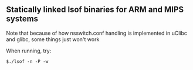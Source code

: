 ## Statically linked lsof binaries for ARM and MIPS systems

Note that because of how nsswitch.conf handling is implemented in uClibc and glibc, some things just won't work

When running, try:

```
$./lsof -n -P -w
```
